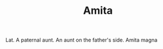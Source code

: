 ---
title: Amita
letter: A
permalink: "/definitions/amita.html"
body: Lat. A paternal aunt. An aunt on the father's side. Amita magna
published_at: '2018-07-07'
source: Black's Law Dictionary
layout: post
---